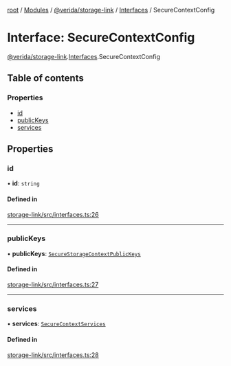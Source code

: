 [root](../README.md) / [Modules](../modules.md) / [@verida/storage-link](../modules/verida_storage_link.md) / [Interfaces](../modules/verida_storage_link.Interfaces.md) / SecureContextConfig

# Interface: SecureContextConfig

[@verida/storage-link](../modules/verida_storage_link.md).[Interfaces](../modules/verida_storage_link.Interfaces.md).SecureContextConfig

## Table of contents

### Properties

- [id](verida_storage_link.Interfaces.SecureContextConfig.md#id)
- [publicKeys](verida_storage_link.Interfaces.SecureContextConfig.md#publickeys)
- [services](verida_storage_link.Interfaces.SecureContextConfig.md#services)

## Properties

### id

• **id**: `string`

#### Defined in

[storage-link/src/interfaces.ts:26](https://github.com/verida/verida-js/blob/a39619b/packages/storage-link/src/interfaces.ts#L26)

___

### publicKeys

• **publicKeys**: [`SecureStorageContextPublicKeys`](verida_storage_link.Interfaces.SecureStorageContextPublicKeys.md)

#### Defined in

[storage-link/src/interfaces.ts:27](https://github.com/verida/verida-js/blob/a39619b/packages/storage-link/src/interfaces.ts#L27)

___

### services

• **services**: [`SecureContextServices`](verida_storage_link.Interfaces.SecureContextServices.md)

#### Defined in

[storage-link/src/interfaces.ts:28](https://github.com/verida/verida-js/blob/a39619b/packages/storage-link/src/interfaces.ts#L28)
